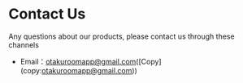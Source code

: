# **Contact Us**
Any questions about our products, please contact us through these channels
- Email：otakuroomapp@gmail.com([Copy] (copy:otakuroomapp@gmail.com))
